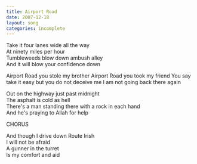```yaml
---
title: Airport Road
date: 2007-12-18
layout: song
categories: incomplete
---
```

Take it four lanes wide all the way  
At ninety miles per hour  
Tumbleweeds blow down ambush alley  
And it will blow your confidence down

<div class="chorus">Airport Road you stole my brother  
Airport Road you took my friend  
You say take it easy but you do not deceive me  
I am not going back there again</div>

Out on the highway just past midnight  
The asphalt is cold as hell  
There's a man standing there with a rock in each hand  
And he's praying to Allah for help

<div class="chorus">CHORUS</div>

And though I drive down Route Irish  
I will not be afraid  
A gunner in the turret  
Is my comfort and aid
